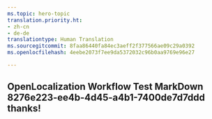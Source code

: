 ```yaml
---
ms.topic: hero-topic
translation.priority.ht:
- zh-cn
- de-de
translationtype: Human Translation
ms.sourcegitcommit: 8faa86440fa84ec3aeff2f377566ae09c29a0392
ms.openlocfilehash: 4eebe2073f7ee9da5372032c96b0aa9769e96e27

---
```

## OpenLocalization Workflow Test MarkDown 8276e223-ee4b-4d45-a4b1-7400de7d7ddd thanks!



<!--HONumber=Jul16_HO4-->


